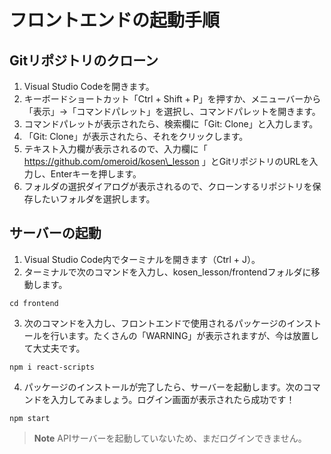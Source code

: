 # フロントエンドの起動手順

## Gitリポジトリのクローン
1. Visual Studio Codeを開きます。
2. キーボードショートカット「Ctrl + Shift + P」を押すか、メニューバーから「表示」→「コマンドパレット」を選択し、コマンドパレットを開きます。
3. コマンドパレットが表示されたら、検索欄に「Git: Clone」と入力します。
4. 「Git: Clone」が表示されたら、それをクリックします。
5. テキスト入力欄が表示されるので、入力欄に「 https://github.com/omeroid/kosen\_lesson 」とGitリポジトリのURLを入力し、Enterキーを押します。
6. フォルダの選択ダイアログが表示されるので、クローンするリポジトリを保存したいフォルダを選択します。

## サーバーの起動
1. Visual Studio Code内でターミナルを開きます（Ctrl + J）。
2. ターミナルで次のコマンドを入力し、kosen_lesson/frontendフォルダに移動します。
 ```
 cd frontend
 ```
3. 次のコマンドを入力し、フロントエンドで使用されるパッケージのインストールを行います。たくさんの「WARNING」が表示されますが、今は放置して大丈夫です。
 ```
 npm i react-scripts
 ```
4. パッケージのインストールが完了したら、サーバーを起動します。次のコマンドを入力してみましょう。ログイン画面が表示されたら成功です！
 ```
 npm start
 ```
> **Note**
> APIサーバーを起動していないため、まだログインできません。
